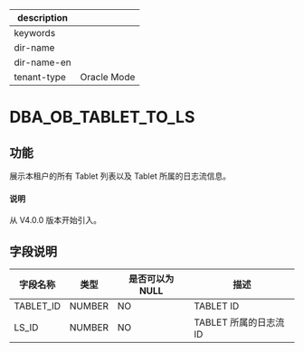 |description||
|---|---|
|keywords||
|dir-name||
|dir-name-en||
|tenant-type|Oracle Mode|

# DBA_OB_TABLET_TO_LS

## 功能

展示本租户的所有 Tablet 列表以及 Tablet 所属的日志流信息。

<main id="notice" type='explain'>
  <h4>说明</h4>
  <p>从 V4.0.0 版本开始引入。</p>
</main>

## 字段说明

|   字段名称    |   类型   | 是否可以为 NULL |        描述        |
|-----------|--------|------------|------------------|
| TABLET_ID | NUMBER | NO         | TABLET ID        |
| LS_ID     | NUMBER | NO         | TABLET 所属的日志流 ID |
